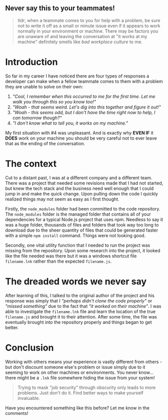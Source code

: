 ## Never say this to your teammates!

> tldr; when a teammate comes to you for help with a problem, be sure not to write it off as a small or minute issue even if it appears to work normally in your environment or machine. There may be factors you are unaware of and leaving the conversation at "it works at my machine" definitely smells like *bad workplace culture* to me.


# Introduction 
So far in my career I have noticed there are four types of responses a developer can make when a fellow teammate comes to them with a problem they are unable to solve on their own:
1. *"Cool, I remember when this occurred to me for the first time. Let me walk you through this so you know too!"*
2. *"Woah - that seems weird. Let's dig into this together and figure it out!"*
2. *"Woah - this seems odd, but I don't have the time right now to help, I can tomorrow though?"*
3. *"I don't know what to tell you, it works on my machine."*

My first situation with #4 was unpleasant. And is exactly why **EVEN IF** it **DOES** work on your machine you should be very careful not to ever leave that as the ending of the conversation.

# The context
Cut to a distant past, I was at a different company and a different team. There was a project that needed some revisions made that I had not started, but knew the tech stack and the business need well enough that I could jump in and make the quick change. Upon pulling down the code I quickly realized things may not seem as easy as I first thought. 

Firstly, the `node_modules` folder had been committed to the code repository. The `node_modules` folder is the managed folder that contains all of your dependencies for a typical Node.js project that uses npm. Needless to say it was a huge folder, thousands of files and folders that took way too long to download due to the sheer quantity of files that could be generated faster with a simple `npm install` command. Things were not looking good.

Secondly, one vital utility function that I needed to run the project was missing from the repository. Upon some research into the project, it looked like the file needed was there but it was a windows shortcut file `filename.lnk` rather than the expected `filename.js`. 

# The dreaded words we never say

After learning of this, I talked to the original author of the project and his response was simply that I *"perhaps didn't clone the code properly"* or *"missed something"* due to the fact that *"it worked on their machine"*. I was able to investigate the `filename.lnk` file and learn the location of the true `filename.js` and brought it to their attention. After some time, the file was eventually brought into the repository properly and things began to get better. 

# Conclusion
Working with others means your experience is vastly different from others - but don't discount someone else's problem or issue simply due to it seeming to work on other machines or environments. You never know... there might be a `.lnk` file somewhere hiding the issue from your system!

> Trying to mask "job security" through obscurity only leads to more problems. Just don't do it. Find better ways to make yourself invaluable.

Have you encountered something like this before? Let me know in the comments!